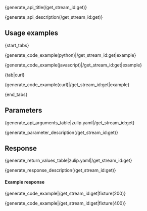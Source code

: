 {generate_api_title(/get_stream_id:get)}

{generate_api_description(/get_stream_id:get)}

## Usage examples

{start_tabs}

{generate_code_example(python)|/get_stream_id:get|example}

{generate_code_example(javascript)|/get_stream_id:get|example}

{tab|curl}

{generate_code_example(curl)|/get_stream_id:get|example}

{end_tabs}

## Parameters

{generate_api_arguments_table|zulip.yaml|/get_stream_id:get}

{generate_parameter_description(/get_stream_id:get)}

## Response

{generate_return_values_table|zulip.yaml|/get_stream_id:get}

{generate_response_description(/get_stream_id:get)}

#### Example response

{generate_code_example|/get_stream_id:get|fixture(200)}

{generate_code_example|/get_stream_id:get|fixture(400)}
